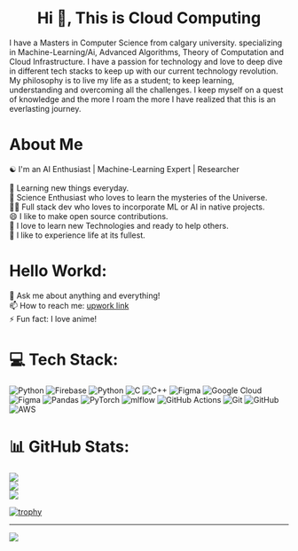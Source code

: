 <h1 align="center">Hi 👋, This is Cloud Computing </h1>
<p>I have a Masters in Computer Science from calgary university. specializing in Machine-Learning/Ai, Advanced Algorithms, Theory of Computation and Cloud Infrastructure. I have a passion for technology and love to deep dive in different tech stacks to keep up with our current technology revolution. My philosophy is to live my life as a student; to keep learning, understanding and overcoming all the challenges. I keep myself on a quest of knowledge and the more I roam the more I have realized that this is an everlasting journey.</p>


<h1 align="left">About Me</h1>

☯ I'm an AI Enthusiast | Machine-Learning Expert | Researcher<br><br>🌱 Learning new things everyday.<br>🚀 Science Enthusiast who loves to learn the mysteries of the Universe.<br>👨‍💻 Full stack dev who loves to incorporate ML or AI in native projects.<br>😄 I like to make open source contributions.<br>🌱 I love to learn new Technologies and ready to help others.<br>👯 I like to experience life at its fullest.


<h1 align="left">Hello Workd: </h1>

💬 Ask me about anything and everything!<br>
📫 How to reach me: [upwork link](https://www.upwork.com/freelancers/~0126cb582947d7a5f4)<br>
⚡ Fun fact: I love anime!<br>


# 💻 Tech Stack:
![Python](https://img.shields.io/badge/python-3670A0?style=for-the-badge&logo=python&logoColor=ffdd54) ![Firebase](https://img.shields.io/badge/firebase-a08021?style=for-the-badge&logo=firebase&logoColor=ffcd34) ![Python](https://img.shields.io/badge/python-3670A0?style=for-the-badge&logo=python&logoColor=ffdd54) ![C](https://img.shields.io/badge/c-%2300599C.svg?style=for-the-badge&logo=c&logoColor=white) ![C++](https://img.shields.io/badge/c++-%2300599C.svg?style=for-the-badge&logo=c%2B%2B&logoColor=white) ![Figma](https://img.shields.io/badge/figma-%23F24E1E.svg?style=for-the-badge&logo=figma&logoColor=white) ![Google Cloud](https://img.shields.io/badge/GoogleCloud-%234285F4.svg?style=for-the-badge&logo=google-cloud&logoColor=white) ![Figma](https://img.shields.io/badge/figma-%23F24E1E.svg?style=for-the-badge&logo=figma&logoColor=white) ![Pandas](https://img.shields.io/badge/pandas-%23150458.svg?style=for-the-badge&logo=pandas&logoColor=white) ![PyTorch](https://img.shields.io/badge/PyTorch-%23EE4C2C.svg?style=for-the-badge&logo=PyTorch&logoColor=white) ![mlflow](https://img.shields.io/badge/mlflow-%23d9ead3.svg?style=for-the-badge&logo=numpy&logoColor=blue) ![GitHub Actions](https://img.shields.io/badge/github%20actions-%232671E5.svg?style=for-the-badge&logo=githubactions&logoColor=white) ![Git](https://img.shields.io/badge/git-%23F05033.svg?style=for-the-badge&logo=git&logoColor=white) ![GitHub](https://img.shields.io/badge/github-%23121011.svg?style=for-the-badge&logo=github&logoColor=white) ![AWS](https://img.shields.io/badge/AWS-%23FF9900.svg?style=for-the-badge&logo=amazon-aws&logoColor=white)
# 📊 GitHub Stats:


![](https://github-readme-stats.vercel.app/api?username=cloudcomputingcanada2024&theme=radical&hide_border=false&include_all_commits=false&count_private=false)<br/>
![](https://github-readme-streak-stats.herokuapp.com/?user=cloudcomputingcanada2024&theme=radical&hide_border=false)<br/>
![](https://github-readme-stats.vercel.app/api/top-langs/?username=cloudcomputingcanada2024&theme=radical&hide_border=false&include_all_commits=false&count_private=false&layout=compact)

[![trophy](https://github-profile-trophy.vercel.app/?username=ryo-ma&theme=onedark)](https://github.com/ryo-ma/github-profile-trophy)

---
[![](https://visitcount.itsvg.in/api?id=cloudcomputingcanada2024&icon=0&color=0)](https://visitcount.itsvg.in)

